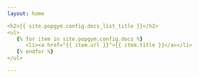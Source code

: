 ```yaml
---
layout: home

<h2>{{ site.popgym.config.docs_list_title }}</h2>
<ul>
   {% for item in site.popgym.config.docs %}
      <li><a href="{{ item.url }}">{{ item.title }}</a></li>
   {% endfor %}
</ul>

---
```


